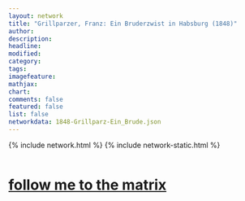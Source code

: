 ```yaml
---
layout: network
title: "Grillparzer, Franz: Ein Bruderzwist in Habsburg (1848)"
author:
description:
headline:
modified:
category:
tags: 
imagefeature: 
mathjax: 
chart: 
comments: false
featured: false
list: false
networkdata: 1848-Grillparz-Ein_Brude.json
---
```

{% include network.html %}
{% include network-static.html %}
<div class="row">
  <div class="small-5 small-centered columns"><a href="/matrix121"><h1>follow me to the matrix</h1></a>
</div>
</div>
